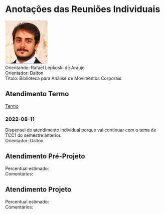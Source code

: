# Anotações das Reuniões Individuais  

![foto](foto.png "foto")  
Orientando: Rafael Lepkoski de Araujo  
Orientador: Dalton  
Título: Biblioteca para Análise de Movimentos Corporais  

## Atendimento Termo  

[Termo](Termo.pdf "Termo")  

### 2022-08-11

Dispensei do atendimento individual porque vai continuar com o tema de TCC1 do semestre anterior.  
Orientador: Dalton.  

## Atendimento Pré-Projeto  

Percentual estimado:  
Comentários:  

## Atendimento Projeto  

Percentual estimado:  
Comentários:  
